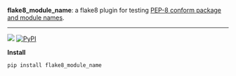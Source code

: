 **flake8_module_name**: a flake8 plugin for testing [PEP-8 conform package and module names](https://www.python.org/dev/peps/pep-0008/#package-and-module-names).

---

[![](https://travis-ci.org/Ohjeah/flake8_module_name.svg?branch=master)](https://travis-ci.org/Ohjeah/flake8_module_name) [![PyPI](https://img.shields.io/pypi/v/flake8_module_name.svg)](https://pypi.python.org/pypi/flake8_module_name)


**Install**

`pip install flake8_module_name`
